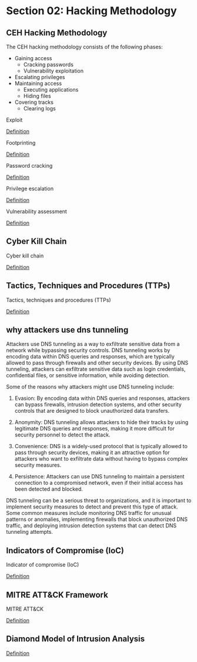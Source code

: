 # Section 02: Hacking Methodology

## CEH Hacking Methodology
The CEH hacking methodology consists of the following phases:
- Gaining access
  - Cracking passwords
  - Vulnerability exploitation
- Escalating privileges
- Maintaining access
  - Executing applications
  - Hiding files
- Covering tracks
  - Clearing logs

Exploit

[Definition](../definitions/definitions_E.md#exploit)

Footprinting

[Definition](../definitions/definitions_F.md#footprinting)

Password cracking

[Definition](../definitions/definitions_P.md#password-cracking)

Privilege escalation

[Definition](../definitions/definitions_P.md#privilege-escalation)

Vulnerability assessment

[Definition](../definitions/definitions_V.md#vulnerability-assesment)

## Cyber Kill Chain
Cyber kill chain

[Definition](../definitions/definitions_C.md#cyber-kill-chain)

## Tactics, Techniques and Procedures (TTPs)
Tactics, techniques and procedures (TTPs)

[Definition](../definitions/definitions_T.md#tactics-techniques-and-procedures)

## why attackers use dns tunneling 

Attackers use DNS tunneling as a way to exfiltrate sensitive data from a network while bypassing security controls. DNS tunneling works by encoding data within DNS queries and responses, which are typically allowed to pass through firewalls and other security devices. By using DNS tunneling, attackers can exfiltrate sensitive data such as login credentials, confidential files, or sensitive information, while avoiding detection.

Some of the reasons why attackers might use DNS tunneling include:

1. Evasion: By encoding data within DNS queries and responses, attackers can bypass firewalls, intrusion detection systems, and other security controls that are designed to block unauthorized data transfers.

2. Anonymity: DNS tunneling allows attackers to hide their tracks by using legitimate DNS queries and responses, making it more difficult for security personnel to detect the attack.

3. Convenience: DNS is a widely-used protocol that is typically allowed to pass through security devices, making it an attractive option for attackers who want to exfiltrate data without having to bypass complex security measures.

4. Persistence: Attackers can use DNS tunneling to maintain a persistent connection to a compromised network, even if their initial access has been detected and blocked.

DNS tunneling can be a serious threat to organizations, and it is important to implement security measures to detect and prevent this type of attack. Some common measures include monitoring DNS traffic for unusual patterns or anomalies, implementing firewalls that block unauthorized DNS traffic, and deploying intrusion detection systems that can detect DNS tunneling attempts.

## Indicators of Compromise (IoC)
Indicator of compromise (IoC)

[Definition](../definitions/definitions_I.md#indicator-of-compromise)

## MITRE ATT&CK Framework
MITRE ATT&CK

[Definition](../definitions/definitions_M.md#mitre-attck-framework)
 
## Diamond Model of Intrusion Analysis

[Definition](../definitions/definitions_D.md#diamond-model-of-intrusion-analysis)

